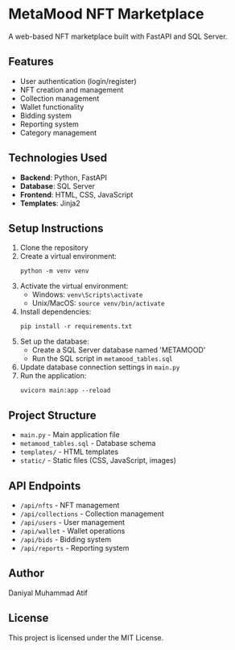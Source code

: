 # MetaMood NFT Marketplace

A web-based NFT marketplace built with FastAPI and SQL Server.

## Features

- User authentication (login/register)
- NFT creation and management
- Collection management
- Wallet functionality
- Bidding system
- Reporting system
- Category management

## Technologies Used

- **Backend**: Python, FastAPI
- **Database**: SQL Server
- **Frontend**: HTML, CSS, JavaScript
- **Templates**: Jinja2

## Setup Instructions

1. Clone the repository
2. Create a virtual environment:
   ```
   python -m venv venv
   ```
3. Activate the virtual environment:
   - Windows: `venv\Scripts\activate`
   - Unix/MacOS: `source venv/bin/activate`
4. Install dependencies:
   ```
   pip install -r requirements.txt
   ```
5. Set up the database:
   - Create a SQL Server database named 'METAMOOD'
   - Run the SQL script in `metamood_tables.sql`
6. Update database connection settings in `main.py`
7. Run the application:
   ```
   uvicorn main:app --reload
   ```

## Project Structure

- `main.py` - Main application file
- `metamood_tables.sql` - Database schema
- `templates/` - HTML templates
- `static/` - Static files (CSS, JavaScript, images)

## API Endpoints

- `/api/nfts` - NFT management
- `/api/collections` - Collection management
- `/api/users` - User management
- `/api/wallet` - Wallet operations
- `/api/bids` - Bidding system
- `/api/reports` - Reporting system

## Author

Daniyal
Muhammad Atif

## License

This project is licensed under the MIT License. 